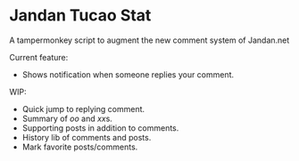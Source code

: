 # Jandan Tucao Stat
A tampermonkey script to augment the new comment system of Jandan.net

Current feature:
- Shows notification when someone replies your comment.

WIP:
- Quick jump to replying comment.
- Summary of *oo* and *xx*s.
- Supporting posts in addition to comments.
- History lib of comments and posts.
- Mark favorite posts/comments.
